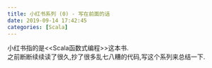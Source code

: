 ```yaml
---
title: 小红书系列 (0) - 写在前面的话
date: 2019-09-14 17:42:45
categories: [Scala]
---
```

小红书指的是<<Scala函数式编程>>这本书.  
之前断断续续读了很久,抄了很多乱七八糟的代码,写这个系列来总结一下.